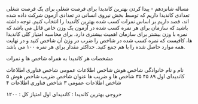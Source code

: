 مساله شانزدهم - پیدا کردن بهترین کاندیدا برای فرصت شغلی
برای یک فرصت شغلی تعدادی کاندیدا داریم که توسط بخش نیروی انسانی در تعدادی آزمون شرکت داده شده اند، قصد داریم بر اساس نمرات کسب شده بهترین کاندیدا را انتخاب کنیم. توجه داشته باشید که سازمان برای هر نمره کسب شده در آزمون یک وزن خاص قائل می باشد که نمره با وزن بیشتر برای سازمان اهمیت بیشتری دارد. برای محاسبه امتیاز کلی کاندیدا ها، کافیست که نمره کسب شده در شاخص را ضرب در وزن آن شاخص کنید و در نهایت همه موارد حاصل شده را با هم جمع کنید. حداکثر مقدار برای هر نمره ۱۰۰ می باشد.

مشخصات هر کاندیدا به همراه شاخص ها و نمرات

نام و نام خانوادگی	شاخص هوش	شاخص اطلاعات عمومی	شاخص فناوری اطلاعات
کاندیدای اول	۸۹	۴۵	۳۵ 
شاخص ها و ضریب ها
عنوان شاخص	ضریب
شاخص هوش	۵
شاخص اطلاعات عمومی	۳
شاخص فناوری اطلاعات	۴

خروجی
بهترین کاندیدا : کاندیدای اول
امتیاز کل : ۱۲۰۰